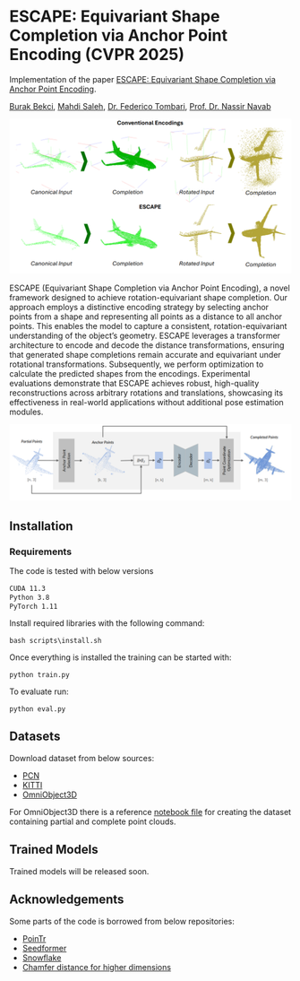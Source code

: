 # ESCAPE: Equivariant Shape Completion via Anchor Point Encoding (CVPR 2025)

Implementation of the paper [ESCAPE: Equivariant Shape Completion via Anchor Point Encoding](https://arxiv.org/abs/2412.00952).


[Burak Bekci](), [Mahdi Saleh](https://scholar.google.com/citations?user=52yLUy0AAAAJ&hl=en), [Dr. Federico Tombari](https://scholar.google.com/citations?user=TFsE4BIAAAAJ&hl=en), [Prof. Dr. Nassir Navab](https://scholar.google.de/citations?user=kzoVUPYAAAAJ&hl=de)

![ESCAPE](figures/teaser.png)



ESCAPE (Equivariant Shape Completion via Anchor Point Encoding), a novel framework designed
to achieve rotation-equivariant shape completion. Our approach employs a distinctive encoding strategy by selecting anchor points from a shape and representing all points as
a distance to all anchor points. This enables the model to capture a consistent, rotation-equivariant understanding of the object’s geometry. ESCAPE leverages a transformer
architecture to encode and decode the distance transformations, ensuring that generated shape completions remain accurate and equivariant under rotational transformations.
Subsequently, we perform optimization to calculate the predicted shapes from the encodings. Experimental evaluations demonstrate that ESCAPE achieves robust, high-quality reconstructions across arbitrary rotations and translations, showcasing its effectiveness in real-world applications without additional pose estimation modules.

![Model architecture](figures/architecture.png)


## Installation

### Requirements

The code is tested with below versions
```
CUDA 11.3
Python 3.8
PyTorch 1.11
```


Install required libraries with the following command:
```
bash scripts\install.sh
```

Once everything is installed the training can be started with:

```
python train.py 
```

To evaluate run:

```
python eval.py 
```

## Datasets

Download dataset from below sources:

* [PCN](https://gateway.infinitescript.com/s/ShapeNetCompletion)
* [KITTI](https://drive.google.com/drive/folders/1N3IhVq5p1qNBUnyZCtPmxSEl98Stx4Jf)
* [OmniObject3D](https://drive.google.com/drive/u/0/folders/1-hlkTqUJR_J2xht1qztmX2xAq_qNw4vn)

For OmniObject3D there is a reference [notebook file](omniobject/OmniObjectRenderBlenderImages.ipynb) for creating the dataset containing partial and complete point clouds.


## Trained Models

Trained models will be released soon.


## Acknowledgements

Some parts of the code is borrowed from below repositories:

* [PoinTr](https://github.com/yuxumin/PoinTr/tree/master)
* [Seedformer](https://github.com/hrzhou2/seedformer)
* [Snowflake](https://github.com/AllenXiangX/SnowflakeNet)
* [Chamfer distance for higher dimensions](https://github.com/otaheri/chamfer_distance)
